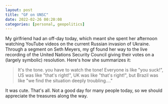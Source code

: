 ```yaml
---
layout: post
title: "GF on UNSC"
date: 2022-02-26 00:20:08
categories: [personal, geopolitics]
---
```


My girlfriend had an off-day today, which meant she spent her afternoon watching YouTube videos on the current Russian invasion of Ukraine. Through a segment on Seth Meyers, my gf found her way to the live recording of the United Nations Security Council giving their votes on a (largely symbolic) resolution. Here's how she summarizes it:

> It's the tone. you have to watch the tone! Everyone is like "you suck!", US was like "that's right!", UK was like "that's right!", but Brazil was like "we find the situation deeply troubling...."

It was cute. That's all. Not a good day for many people today, so we should appreciate the treasures along the way.